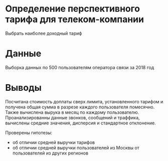 # Определение перспективного тарифа для телеком-компании
Выбрать наиболее доходный тариф

# Данные
Выборка данных по 500 пользователям оператора связи за 2018 год

# Выводы
Посчитана стоимость доплаты сверх лимита, установленного тарифом и получена общая сумма в разрезе каждого пользователя помесячно. Также вычислена вырука в месяц по каждому пользователю.
Проанализированны данные звонков, сообщений и траффика, вычислены средние значения, дисперсия и стандартное отклонение.  

Проверены гипотезы:  
- об отличии средней выручки тарифов  
- об отличии средней выручки пользователей из Москвы от пользователей из других регионов